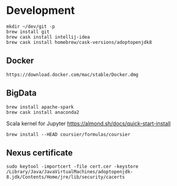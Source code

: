 # Development
```
mkdir ~/dev/git -p
brew install git
brew cask install intellij-idea
brew cask install homebrew/cask-versions/adoptopenjdk8
```

## Docker
```
https://download.docker.com/mac/stable/Docker.dmg
```

## BigData
```
brew install apache-spark
brew cask install anaconda2
```

Scala kernel for Jupyter https://almond.sh/docs/quick-start-install
```
brew install --HEAD coursier/formulas/coursier
```

## Nexus certificate
```
sudo keytool -importcert -file cert.cer -keystore /Library/Java/JavaVirtualMachines/adoptopenjdk-8.jdk/Contents/Home/jre/lib/security/cacerts
```